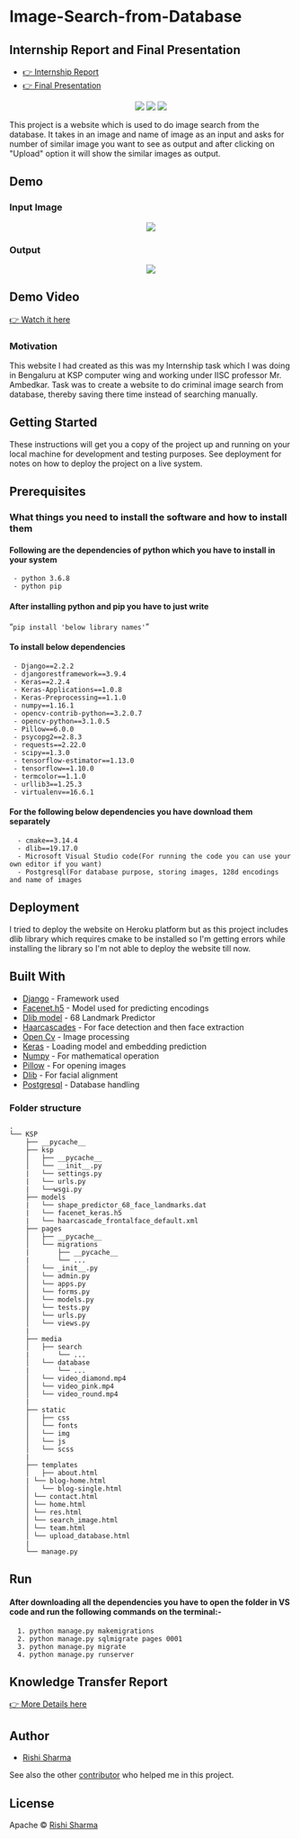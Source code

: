 # Image-Search-from-Database

## Internship Report and Final Presentation

  - [:point_right: Internship Report](https://github.com/kampaitees/Web-App-for-Image-Search/blob/master/KSP%20Internship%20Report.pdf)
  - [:point_right: Final Presentation](https://github.com/kampaitees/Web-App-for-Image-Search/blob/master/KSP%20Internship%20ppt.pdf)

<p align="center">
  <img src = "https://github.com/kampaitees/Web-App-for-Image-Search/blob/master/ksp/media/2019-07-13%20(6).png"/>
  <img src = "https://github.com/kampaitees/Web-App-for-Image-Search/blob/master/ksp/media/2019-07-13%20(8).png"/>
  <img src = "https://github.com/kampaitees/Web-App-for-Image-Search/blob/master/ksp/media/2019-07-13%20(10).png"/>
</p>

This project is a website which is used to do image search from the database. It takes in an image and name of image
as an input and asks for number of similar image you want to see as output and after clicking on "Upload" option it will
show the similar images as output.

## Demo

### Input Image
<p align="center">
  <img src = "https://github.com/kampaitees/Web-App-for-Image-Search/blob/master/ksp/media/15.jpg"/>
</p>

### Output
<p align="center">
  <img src = "https://github.com/kampaitees/Web-App-for-Image-Search/blob/master/ksp/media/2019-07-20%20(2).png"/>
</p>

## Demo Video
[:point_right: Watch it here](https://drive.google.com/open?id=1iw-bVxwMIuGMh9eGh7p7fQYo-XU_Esr0)

### Motivation
This website I had created as this was my Internship task which I was doing in Bengaluru at KSP computer wing and working
under IISC professor Mr. Ambedkar. Task was to create a website to do criminal image search from database, thereby saving
there time instead of searching manually.

## Getting Started

These instructions will get you a copy of the project up and running on your local machine for development and testing purposes. 
See deployment for notes on how to deploy the project on a live system.

## Prerequisites

### What things you need to install the software and how to install them

#### Following are the dependencies of python which you have to install in your system
 ``` 
  - python 3.6.8 
  - python pip 
 ```
#### After installing python and pip you have to just write  
 
“`pip install 'below library names'`” 
 
#### To install below dependencies
 ```
  - Django==2.2.2 
  - djangorestframework==3.9.4 
  - Keras==2.2.4 
  - Keras-Applications==1.0.8
  - Keras-Preprocessing==1.1.0 
  - numpy==1.16.1 
  - opencv-contrib-python==3.2.0.7 
  - opencv-python==3.1.0.5 
  - Pillow==6.0.0 
  - psycopg2==2.8.3 
  - requests==2.22.0 
  - scipy==1.3.0 
  - tensorflow-estimator==1.13.0 
  - tensorflow==1.10.0 
  - termcolor==1.1.0 
  - urllib3==1.25.3 
  - virtualenv==16.6.1 
 ```
 
#### For the following below dependencies you have download them separately 
```
  - cmake==3.14.4 
  - dlib==19.17.0 
  - Microsoft Visual Studio code(For running the code you can use your own editor if you want)
  - Postgresql(For database purpose, storing images, 128d encodings and name of images
```

 ## Deployment
 I tried to deploy the website on Heroku platform but as this project includes dlib library which requires cmake to be installed
 so I'm getting errors while installing the library so I'm not able to deploy the website till now.
 
 ## Built With
 
  - [Django](https://www.djangoproject.com/) - Framework used
  - [Facenet.h5](https://drive.google.com/drive/folders/1pwQ3H4aJ8a6yyJHZkTwtjcL4wYWQb7bn) - Model used for predicting encodings
  - [Dlib model](http://dlib.net/files/shape_predictor_68_face_landmarks.dat.bz2) - 68 Landmark Predictor
  - [Haarcascades](https://github.com/anaustinbeing/haar-cascade-files) - For face detection and then face extraction
  - [Open Cv](https://opencv.org/) - Image processing
  - [Keras](https://keras.io/) - Loading model and embedding prediction
  - [Numpy](https://numpy.org/) - For mathematical operation
  - [Pillow](https://pypi.org/project/Pillow/) - For opening images
  - [Dlib](http://dlib.net/) - For facial alignment
  - [Postgresql](https://www.postgresql.org/) - Database handling

### Folder structure

```
.
└── KSP
    ├── __pycache__
    ├── ksp
    │   ├── __pycache__
    │   └── __init__.py
    |   └── settings.py
    |   └── urls.py
    |   └──wsgi.py
    ├── models
    |   └── shape_predictor_68_face_landmarks.dat
    |   └── facenet_keras.h5
    |   └── haarcascade_frontalface_default.xml
    ├── pages
    │   ├── __pycache__
    │   └── migrations
    |       ├── __pycache__
    |       └── ...
    │   └── _init__.py
    │   └── admin.py
    │   └── apps.py
    │   └── forms.py
    │   └── models.py
    │   └── tests.py
    │   └── urls.py
    │   └── views.py
    |
    ├── media
    │   ├── search
    |       └── ...
    │   └── database
    |       └── ... 
    │   └── video_diamond.mp4
    │   └── video_pink.mp4
    │   └── video_round.mp4
    |
    ├── static
    │   ├── css
    │   └── fonts
    │   └── img
    │   └── js
    │   └── scss
    |
    ├── templates
    │	├── about.html
    | └── blog-home.html
    │	└── blog-single.html
    │ └── contact.html
    │ └── home.html
    │ └── res.html
    │ └── search_image.html
    │ └── team.html
    │ └── upload_database.html
    |
    └── manage.py
```

## Run

#### After downloading all the dependencies you have to open the folder in VS code and run the following commands on the terminal:- 
 ```
   1. python manage.py makemigrations 
   2. python manage.py sqlmigrate pages 0001 
   3. python manage.py migrate 
   4. python manage.py runserver
 ```
 
## Knowledge Transfer Report

[:point_right: More Details here](https://github.com/kampaitees/Web-App-for-Image-Search/blob/master/KSP%20Knowledge%20Transfer.pdf)

## Author
  - [Rishi Sharma](https://github.com/kampaitees)

See also the other [contributor](https://github.com/Vampboy) who helped me in this project.

## License
  
  Apache  © [Rishi Sharma](https://github.com/kampaitees)
